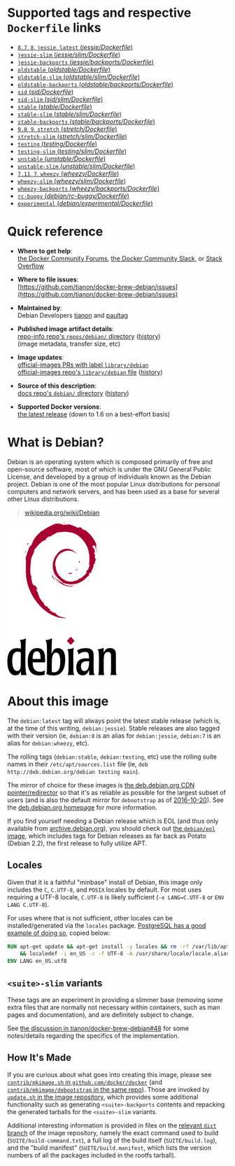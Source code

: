 <!--

********************************************************************************

WARNING:

    DO NOT EDIT "debian/README.md"

    IT IS AUTO-GENERATED

    (from the other files in "debian/" combined with a set of templates)

********************************************************************************

-->

# Supported tags and respective `Dockerfile` links

-	[`8.7`, `8`, `jessie`, `latest` (*jessie/Dockerfile*)](https://github.com/tianon/docker-brew-debian/blob/85783a1be267c670408b2ff7ba0460ec2e720af4/jessie/Dockerfile)
-	[`jessie-slim` (*jessie/slim/Dockerfile*)](https://github.com/tianon/docker-brew-debian/blob/85783a1be267c670408b2ff7ba0460ec2e720af4/jessie/slim/Dockerfile)
-	[`jessie-backports` (*jessie/backports/Dockerfile*)](https://github.com/tianon/docker-brew-debian/blob/85783a1be267c670408b2ff7ba0460ec2e720af4/jessie/backports/Dockerfile)
-	[`oldstable` (*oldstable/Dockerfile*)](https://github.com/tianon/docker-brew-debian/blob/1396bf8dcd04d7222cc5d5f6606850b373d6d91a/oldstable/Dockerfile)
-	[`oldstable-slim` (*oldstable/slim/Dockerfile*)](https://github.com/tianon/docker-brew-debian/blob/1396bf8dcd04d7222cc5d5f6606850b373d6d91a/oldstable/slim/Dockerfile)
-	[`oldstable-backports` (*oldstable/backports/Dockerfile*)](https://github.com/tianon/docker-brew-debian/blob/1396bf8dcd04d7222cc5d5f6606850b373d6d91a/oldstable/backports/Dockerfile)
-	[`sid` (*sid/Dockerfile*)](https://github.com/tianon/docker-brew-debian/blob/db0495f80d55fd433bff0b7460baef3e88c6eb62/sid/Dockerfile)
-	[`sid-slim` (*sid/slim/Dockerfile*)](https://github.com/tianon/docker-brew-debian/blob/db0495f80d55fd433bff0b7460baef3e88c6eb62/sid/slim/Dockerfile)
-	[`stable` (*stable/Dockerfile*)](https://github.com/tianon/docker-brew-debian/blob/85783a1be267c670408b2ff7ba0460ec2e720af4/stable/Dockerfile)
-	[`stable-slim` (*stable/slim/Dockerfile*)](https://github.com/tianon/docker-brew-debian/blob/85783a1be267c670408b2ff7ba0460ec2e720af4/stable/slim/Dockerfile)
-	[`stable-backports` (*stable/backports/Dockerfile*)](https://github.com/tianon/docker-brew-debian/blob/85783a1be267c670408b2ff7ba0460ec2e720af4/stable/backports/Dockerfile)
-	[`9.0`, `9`, `stretch` (*stretch/Dockerfile*)](https://github.com/tianon/docker-brew-debian/blob/db0495f80d55fd433bff0b7460baef3e88c6eb62/stretch/Dockerfile)
-	[`stretch-slim` (*stretch/slim/Dockerfile*)](https://github.com/tianon/docker-brew-debian/blob/db0495f80d55fd433bff0b7460baef3e88c6eb62/stretch/slim/Dockerfile)
-	[`testing` (*testing/Dockerfile*)](https://github.com/tianon/docker-brew-debian/blob/db0495f80d55fd433bff0b7460baef3e88c6eb62/testing/Dockerfile)
-	[`testing-slim` (*testing/slim/Dockerfile*)](https://github.com/tianon/docker-brew-debian/blob/db0495f80d55fd433bff0b7460baef3e88c6eb62/testing/slim/Dockerfile)
-	[`unstable` (*unstable/Dockerfile*)](https://github.com/tianon/docker-brew-debian/blob/db0495f80d55fd433bff0b7460baef3e88c6eb62/unstable/Dockerfile)
-	[`unstable-slim` (*unstable/slim/Dockerfile*)](https://github.com/tianon/docker-brew-debian/blob/db0495f80d55fd433bff0b7460baef3e88c6eb62/unstable/slim/Dockerfile)
-	[`7.11`, `7`, `wheezy` (*wheezy/Dockerfile*)](https://github.com/tianon/docker-brew-debian/blob/1396bf8dcd04d7222cc5d5f6606850b373d6d91a/wheezy/Dockerfile)
-	[`wheezy-slim` (*wheezy/slim/Dockerfile*)](https://github.com/tianon/docker-brew-debian/blob/1396bf8dcd04d7222cc5d5f6606850b373d6d91a/wheezy/slim/Dockerfile)
-	[`wheezy-backports` (*wheezy/backports/Dockerfile*)](https://github.com/tianon/docker-brew-debian/blob/1396bf8dcd04d7222cc5d5f6606850b373d6d91a/wheezy/backports/Dockerfile)
-	[`rc-buggy` (*debian/rc-buggy/Dockerfile*)](https://github.com/tianon/dockerfiles/blob/22a998f815d55217afa0075411b810b8889ceac1/debian/rc-buggy/Dockerfile)
-	[`experimental` (*debian/experimental/Dockerfile*)](https://github.com/tianon/dockerfiles/blob/22a998f815d55217afa0075411b810b8889ceac1/debian/experimental/Dockerfile)

# Quick reference

-	**Where to get help**:  
	[the Docker Community Forums](https://forums.docker.com/), [the Docker Community Slack](https://blog.docker.com/2016/11/introducing-docker-community-directory-docker-community-slack/), or [Stack Overflow](https://stackoverflow.com/search?tab=newest&q=docker)

-	**Where to file issues**:  
	[https://github.com/tianon/docker-brew-debian/issues](https://github.com/tianon/docker-brew-debian/issues)

-	**Maintained by**:  
	Debian Developers [tianon](https://qa.debian.org/developer.php?login=tianon) and [paultag](https://qa.debian.org/developer.php?login=paultag)

-	**Published image artifact details**:  
	[repo-info repo's `repos/debian/` directory](https://github.com/docker-library/repo-info/blob/master/repos/debian) ([history](https://github.com/docker-library/repo-info/commits/master/repos/debian))  
	(image metadata, transfer size, etc)

-	**Image updates**:  
	[official-images PRs with label `library/debian`](https://github.com/docker-library/official-images/pulls?q=label%3Alibrary%2Fdebian)  
	[official-images repo's `library/debian` file](https://github.com/docker-library/official-images/blob/master/library/debian) ([history](https://github.com/docker-library/official-images/commits/master/library/debian))

-	**Source of this description**:  
	[docs repo's `debian/` directory](https://github.com/docker-library/docs/tree/master/debian) ([history](https://github.com/docker-library/docs/commits/master/debian))

-	**Supported Docker versions**:  
	[the latest release](https://github.com/docker/docker/releases/latest) (down to 1.6 on a best-effort basis)

# What is Debian?

Debian is an operating system which is composed primarily of free and open-source software, most of which is under the GNU General Public License, and developed by a group of individuals known as the Debian project. Debian is one of the most popular Linux distributions for personal computers and network servers, and has been used as a base for several other Linux distributions.

> [wikipedia.org/wiki/Debian](https://en.wikipedia.org/wiki/Debian)

![logo](https://raw.githubusercontent.com/docker-library/docs/b449be7df57e9ed9086bb5821bfb5d6cdc5d67a4/debian/logo.png)

# About this image

The `debian:latest` tag will always point the latest stable release (which is, at the time of this writing, `debian:jessie`). Stable releases are also tagged with their version (ie, `debian:8` is an alias for `debian:jessie`, `debian:7` is an alias for `debian:wheezy`, etc).

The rolling tags (`debian:stable`, `debian:testing`, etc) use the rolling suite names in their `/etc/apt/sources.list` file (ie, `deb http://deb.debian.org/debian testing main`).

The mirror of choice for these images is [the deb.debian.org CDN pointer/redirector](https://deb.debian.org) so that it's as reliable as possible for the largest subset of users (and is also the default mirror for `debootstrap` as of [2016-10-20](https://anonscm.debian.org/cgit/d-i/debootstrap.git/commit/?id=9e8bc60ad1ccf3a25ce7890526b70059f3e770de)). See the [deb.debian.org homepage](https://deb.debian.org) for more information.

If you find yourself needing a Debian release which is EOL (and thus only available from [archive.debian.org](http://archive.debian.org)), you should check out [the `debian/eol` image](https://hub.docker.com/r/debian/eol/), which includes tags for Debian releases as far back as Potato (Debian 2.2), the first release to fully utilize APT.

## Locales

Given that it is a faithful "minbase" install of Debian, this image only includes the `C`, `C.UTF-8`, and `POSIX` locales by default. For most uses requiring a UTF-8 locale, `C.UTF-8` is likely sufficient (`-e LANG=C.UTF-8` or `ENV LANG C.UTF-8`).

For uses where that is not sufficient, other locales can be installed/generated via the `locales` package. [PostgreSQL has a good example of doing so](https://github.com/docker-library/postgres/blob/69bc540ecfffecce72d49fa7e4a46680350037f9/9.6/Dockerfile#L21-L24), copied below:

```dockerfile
RUN apt-get update && apt-get install -y locales && rm -rf /var/lib/apt/lists/* \
	&& localedef -i en_US -c -f UTF-8 -A /usr/share/locale/locale.alias en_US.UTF-8
ENV LANG en_US.utf8
```

## `<suite>-slim` variants

These tags are an experiment in providing a slimmer base (removing some extra files that are normally not necessary within containers, such as man pages and documentation), and are definitely subject to change.

See [the discussion in tianon/docker-brew-debian#48](https://github.com/tianon/docker-brew-debian/issues/48) for some notes/details regarding the specifics of the implementation.

## How It's Made

If you are curious about what goes into creating this image, please see [`contrib/mkimage.sh` in `github.com/docker/docker`](https://github.com/docker/docker/blob/master/contrib/mkimage.sh) (and [`contrib/mkimage/debootstrap` in the same repo](https://github.com/docker/docker/blob/master/contrib/mkimage/debootstrap)). Those are invoked by [`update.sh` in the image repository](https://github.com/tianon/docker-brew-debian/blob/master/update.sh), which provides some additional functionality such as generating `<suite>-backports` contents and repacking the generated tarballs for the `<suite>-slim` variants.

Additional interesting information is provided in files on the [relevant `dist` branch](https://github.com/tianon/docker-brew-debian/branches) of the image repository, namely the exact command used to build (`SUITE/build-command.txt`), a full log of the build itself (`SUITE/build.log`), and the "build manifest" (`SUITE/build.manifest`, which lists the version numbers of all the packages included in the rootfs tarball).
